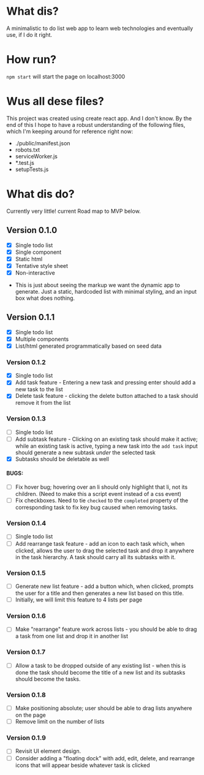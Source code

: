 # What dis?

A minimalistic to do list web app to learn web technologies and eventually use, if I do it right.

# How run?

`npm start` will start the page on localhost:3000

# Wus all dese files?

This project was created using create react app. And I don't know. By the end of this I hope to have a robust understanding of the following files, which I'm keeping around for reference right now:

- ./public/manifest.json
- robots.txt
- serviceWorker.js
- *.test.js
- setupTests.js

# What dis do?

Currently very little! current Road map to MVP below. 

## Version 0.1.0

- [X] Single todo list
- [X] Single component
- [X] Static html
- [X] Tentative style sheet
- [X] Non-interactive
- This is just about seeing the markup we want the dynamic app to generate. Just a static, hardcoded list with minimal styling, and an input box what does nothing.

## Version 0.1.1

- [X] Single todo list
- [X] Multiple components
- [X] List/html generated programmatically based on seed data

### Version 0.1.2

- [X] Single todo list
- [X] Add task feature - Entering a new task and pressing enter should add a new task to the list
- [X] Delete task feature - clicking the delete button attached to a task should remove it from the list

### Version 0.1.3

- [ ] Single todo list
- [ ] Add subtask feature - Clicking on an existing task should make it active; while an existing task is active, typing a new task into the `add task` input should generate a new subtask *under* the selected task
- [X] Subtasks should be deletable as well

#### BUGS:
- [ ] Fix hover bug; hovering over an li should only highlight that li, not its children. (Need to make this a script event instead of a css event)
- [ ] Fix checkboxes. Need to tie `checked` to the `completed` property of the corresponding task to fix key bug caused when removing tasks.

### Version 0.1.4

- [ ] Single todo list
- [ ] Add rearrange task feature - add an icon to each task which, when clicked, allows the user to drag the selected task and drop it anywhere in the task hierarchy. A task should carry all its subtasks with it.

### Version 0.1.5

- [ ] Generate new list feature - add a button which, when clicked, prompts the user for a title and then generates a new list based on this title.
- [ ] Initially, we will limit this feature to 4 lists per page

### Version 0.1.6

- [ ] Make "rearrange" feature work across lists - you should be able to drag a task from one list and drop it in another list

### Version 0.1.7

- [ ] Allow a task to be dropped outside of any existing list - when this is done the task should become the title of a new list and its subtasks should become the tasks.

### Version 0.1.8

- [ ] Make positioning absolute; user should be able to drag lists anywhere on the page
- [ ] Remove limit on the number of lists

### Version 0.1.9

- [ ] Revisit UI element design.
- [ ] Consider adding a "floating dock" with add, edit, delete, and rearrange icons that will appear beside whatever task is clicked